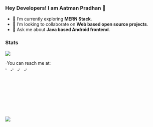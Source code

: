 ### Hey Developers! I am Aatman Pradhan 👋

<!--
**aatmansp/aatmansp** is a ✨ _special_ ✨ repository because its `README.md` (this file) appears on your GitHub profile.

Here are some ideas to get you started:

- 🔭 I’m currently working on ... 
 

- 🤔 I’m looking for help with ...
- 📫 You can reach me at: 
- 
- 😄 Pronouns: He/His
- ⚡ Fun fact: ...
-->
- 🌱 I’m currently exploring <b>MERN Stack</b>. 
- 👯 I’m looking to collaborate on <b>Web based open source projects</b>.
- 💬 Ask me about <b>Java based Android frontend</b>.

### Stats

<img src="https://github-readme-stats.vercel.app/api?username=aatmansp&&show_icons=true&title_color=ffffff&icon_color=bb2acf&text_color=daf7dc&bg_color=151515">

-You can reach me at:
<br>
<a href="https://www.linkedin.com/in/aatman-pradhan-75268a1b0/"> <img src="https://img.icons8.com/color/48/000000/linkedin.png" width="3.5%"> </a>
<a href="https://www.facebook.com/aatman.pradhan/"> <img src="https://img.icons8.com/color/48/000000/facebook.png" width="3.5%"> </a>
<a href="https://twitter.com/aatmansp"> <img src="https://img.icons8.com/color/48/000000/twitter.png" width="3.5%"> </a>
<a href="mailto:aatmansp@gmail.com"> <img src="https://img.icons8.com/color/48/000000/gmail.png" width="3.5%"> </a>
<br>
<br>
<img src="https://komarev.com/ghpvc/?username=aatmansp&color=blue">

